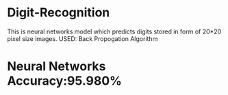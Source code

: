 # Digit-Recognition
This is neural networks model which predicts digits stored in form of 20*20 pixel size images.
USED: Back Propogation Algorithm


# Neural Networks Accuracy:95.980%

